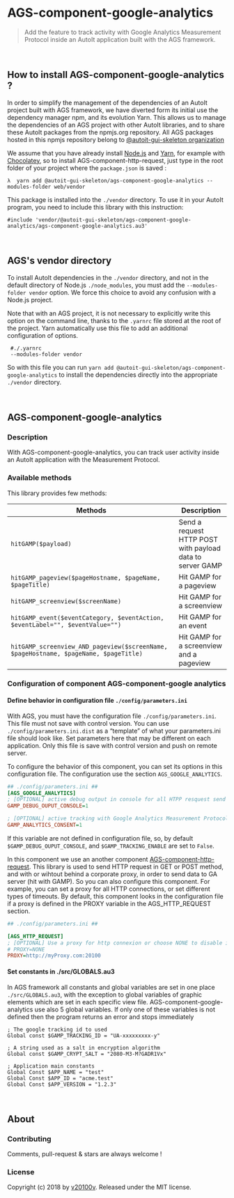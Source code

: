 AGS-component-google-analytics
==============================

> Add the feature to track activity with Google Analytics Measurement Protocol inside an AutoIt application built with the AGS framework.



<br/>

## How to install AGS-component-google-analytics ?

In order to simplify the management of the dependencies of an AutoIt project built with AGS framework, we have diverted form its initial use the dependency manager npm, and its evolution Yarn. This allows us to manage the dependencies of an AGS project with other AutoIt libraries, and to share these AutoIt packages from the npmjs.org repository. All AGS packages hosted in this npmjs repository belong to [@autoit-gui-skeleton organization](https://www.npmjs.com/org/autoit-gui-skeleton)

We assume that you have already install [Node.js](https://nodejs.org/) and [Yarn](https://yarnpkg.com/lang/en/), for example with [Chocolatey](https://chocolatey.org/), so to install AGS-component-http-request, just type in the root folder of your project where the `package.json` is saved :

```
λ  yarn add @autoit-gui-skeleton/ags-component-google-analytics --modules-folder web/vendor
```

This package is installed into the `./vendor` directory. To use it in your AutoIt program, you need to include this library with this instruction:

```autoit
#include 'vendor/@autoit-gui-skeleton/ags-component-google-analytics/ags-component-google-analytics.au3'
```



<br/>

## AGS's vendor directory

To install AutoIt dependencies in the `./vendor` directory, and not in the default directory of Node.js `./node_modules`, you must add the `--modules-folder vendor` option. We force this choice to avoid any confusion with a Node.js project.

Note that with an AGS project, it is not necessary to explicitly write this option on the command line, thanks to the `.yarnrc` file stored at the root of the project. Yarn automatically use this file to add an additional configuration of options.

```
 #./.yarnrc
 --modules-folder vendor
 ```

So with this file you can run `yarn add @autoit-gui-skeleton/ags-component-google-analytics` to install the dependencies directly into the appropriate `./vendor` directory.



<br/>

## AGS-component-google-analytics

### Description

With AGS-component-google-analytics, you can track user activity inside an AutoIt application with the Measurement Protocol.




### Available methods

This library provides few methods:

 Methods | Description
---------|-------------
`hitGAMP($payload)` | Send a request HTTP POST with payload data to server GAMP
`hitGAMP_pageview($pageHostname, $pageName, $pageTitle)` | Hit GAMP for a pageview
`hitGAMP_screenview($screenName)` | Hit GAMP for a screenview
`hitGAMP_event($eventCategory, $eventAction, $eventLabel="", $eventValue="")` | Hit GAMP for an event
`hitGAMP_screenview_AND_pageview($screenName, $pageHostname, $pageName, $pageTitle)` | Hit GAMP for a screenview and a pageview



### Configuration of component AGS-component-google analytics

#### Define behavior in configuration file `./config/parameters.ini`

With AGS, you must have the configuration file `./config/parameters.ini`. This file must not save with control version. You can use `./config/parameters.ini.dist` as a “template” of what your parameters.ini file should look like. Set parameters here that may be different on each application. Only this file is save with control version and push on remote server.

To configure the behavior of this component, you can set its options in this configuration file. The configuration use the section `AGS_GOOGLE_ANALYTICS`.

```ini
## ./config/parameters.ini ##
[AGS_GOOGLE_ANALYTICS]
; [OPTIONAL] active debug output in console for all HTPP resquest send with GAMP
GAMP_DEBUG_OUPUT_CONSOLE=1

; [OPTIONAL] active tracking with Google Analytics Measurement Protocol
GAMP_ANALYTICS_CONSENT=1
```

If this variable are not defined in configuration file, so, by default `$GAMP_DEBUG_OUPUT_CONSOLE`, and `$GAMP_TRACKING_ENABLE` are set to `False`.

In this component we use an another component [AGS-component-http-request](https://yarnpkg.com/fr/package/@autoit-gui-skeleton/ags-component-http-request). This library is used to send HTTP request in GET or POST method, and with or wihtout behind a corporate proxy, in order to send data to GA server (hit with GAMP). So you can also configure this component. For example, you can set a proxy for all HTTP connections, or set different types of timeouts. By default, this component looks in the configuration file if a proxy is defined in the PROXY variable in the AGS_HTTP_REQUEST section.

```ini
## ./config/parameters.ini ##

[AGS_HTTP_REQUEST]
; [OPTIONAL] Use a proxy for http connexion or choose NONE to disable it
# PROXY=NONE
PROXY=http://myProxy.com:20100
```


#### Set constants in ./src/GLOBALS.au3

In AGS framework all constants and global variables are set in one place `./src/GLOBALS.au3`, with the exception to global variables of graphic elements which are set in each specific view file. AGS-component-google-analytics use also 5 global variables. If only one of these variables is not defined then the program returns an error and stops immediately

```autoit
; The google tracking id to used
Global const $GAMP_TRACKING_ID = "UA-xxxxxxxxx-y"

; A string used as a salt in encryption algorithm
Global const $GAMP_CRYPT_SALT = "2080-M3-M?GADR1Vx"

; Application main constants
Global Const $APP_NAME = "test"
Global Const $APP_ID = "acme.test"
Global Const $APP_VERSION = "1.2.3"
```




<br/>

## About

### Contributing

Comments, pull-request & stars are always welcome !

### License

Copyright (c) 2018 by [v20100v](https://github.com/v20100v). Released under the MIT license.
